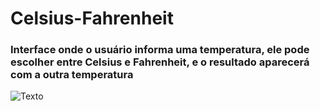 # Celsius-Fahrenheit
### Interface onde o usuário informa uma temperatura, ele pode escolher entre Celsius e Fahrenheit, e o resultado aparecerá com a outra temperatura

![Texto]()

